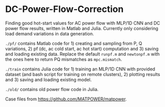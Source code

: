 # DC-Power-Flow-Correction
Finding good hot-start values for AC power flow with MLP/1D CNN and DC power flow results, written in Matlab and Julia. Currently only considering load demand variations in data generation. 

`./pf/` contains Matlab code for 1) creating and sampling from P, Q variations, 2) pf (dc, ac cold start, ac hot start) computation and 3) saving and loading existing data. Replace the default `runpf.m` and `newtonpf.m` with the ones here to return PQ mismatches as `mpc.mismatch`.

`./train` contains Julia code for 1) training an MLP/1D CNN with provided dataset (and bash script for training on remote clusters), 2) plotting results and 3) saving and loading existing model.

`./old/` contains old power flow code in Julia. 

Case files from https://github.com/MATPOWER/matpower.
